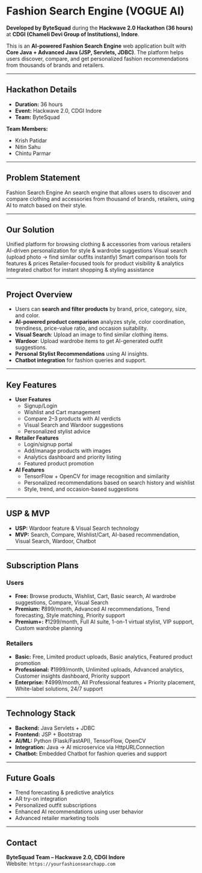 # Fashion Search Engine (VOGUE AI)

**Developed by ByteSquad** during the **Hackwave 2.0 Hackathon (36 hours)** at **CDGI (Chameli Devi Group of Institutions), Indore**.  

This is an **AI-powered Fashion Search Engine** web application built with **Core Java + Advanced Java (JSP, Servlets, JDBC)**. The platform helps users discover, compare, and get personalized fashion recommendations from thousands of brands and retailers.

---

## **Hackathon Details**
- **Duration:** 36 hours  
- **Event:** Hackwave 2.0, CDGI Indore  
- **Team:** ByteSquad  

**Team Members:**
- Krish Patidar
- Nitin Sahu
- Chintu Parmar
  
---

## **Problem Statement**
Fashion Search Engine
An search engine that allows users to discover and compare clothing and accessories from thousand of brands, retailers, using AI to match based on their style.

---

## **Our Solution**
Unified platform for browsing clothing & accessories from various retailers
AI-driven personalization for style & wardrobe suggestions
Visual search (upload photo → find similar outfits instantly)
Smart comparison tools for features & prices
Retailer-focused tools for product visibility & analytics
Integrated chatbot for instant shopping & styling assistance

---

## **Project Overview**
- Users can **search and filter products** by brand, price, category, size, and color.
- **AI-powered product comparison** analyzes style, color coordination, trendiness, price-value ratio, and occasion suitability.
- **Visual Search**: Upload an image to find similar clothing items.
- **Wardoor**: Upload wardrobe items to get AI-generated outfit suggestions.
- **Personal Stylist Recommendations** using AI insights.
- **Chatbot integration** for fashion queries and support.

---

## **Key Features**
- **User Features**
  - Signup/Login
  - Wishlist and Cart management
  - Compare 2–3 products with AI verdicts
  - Visual Search and Wardoor suggestions
  - Personalized stylist advice
- **Retailer Features**
  - Login/signup portal
  - Add/manage products with images
  - Analytics dashboard and priority listing
  - Featured product promotion
- **AI Features**
  - TensorFlow + OpenCV for image recognition and similarity
  - Personalized recommendations based on search history and wishlist
  - Style, trend, and occasion-based suggestions

---

## **USP & MVP**
- **USP:** Wardoor feature & Visual Search technology  
- **MVP:** Search, Compare, Wishlist/Cart, AI-based recommendation, Visual Search, Wardoor, Chatbot

---

## **Subscription Plans**
### Users
- **Free:** Browse products, Wishlist, Cart, Basic search, AI wardrobe suggestions, Compare, Visual Search  
- **Premium:** ₹899/month, Advanced AI recommendations, Trend forecasting, Style matching, Priority support  
- **Premium+:** ₹1299/month, Full AI suite, 1-on-1 virtual stylist, VIP support, Custom wardrobe planning  

### Retailers
- **Basic:** Free, Limited product uploads, Basic analytics, Featured product promotion  
- **Professional:** ₹1999/month, Unlimited uploads, Advanced analytics, Customer insights dashboard, Priority support  
- **Enterprise:** ₹4999/month, All Professional features + Priority placement, White-label solutions, 24/7 support  

---

## **Technology Stack**
- **Backend:** Java Servlets + JDBC  
- **Frontend:** JSP + Bootstrap  
- **AI/ML:** Python (Flask/FastAPI), TensorFlow, OpenCV  
- **Integration:** Java → AI microservice via HttpURLConnection  
- **Chatbot:** Embedded Chatbot for fashion queries and support  

---

## **Future Goals**
- Trend forecasting & predictive analytics
- AR try-on integration
- Personalized outfit subscriptions
- Enhanced AI recommendations using user behavior
- Advanced retailer marketing tools

---

## **Contact**
**ByteSquad Team – Hackwave 2.0, CDGI Indore**  
Website: `https://yourfashionsearchapp.com`  
